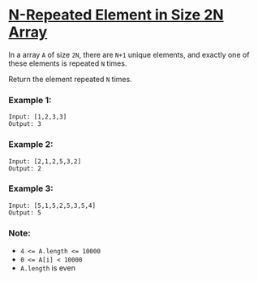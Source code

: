 # [N-Repeated Element in Size 2N Array](https://leetcode.com/problems/n-repeated-element-in-size-2n-array/)

In a array `A` of size `2N`, there are `N+1` unique elements, and exactly one of these elements is repeated `N` times.

Return the element repeated `N` times.

### Example 1:
```
Input: [1,2,3,3]
Output: 3
```

### Example 2:
```
Input: [2,1,2,5,3,2]
Output: 2
```

### Example 3:
```
Input: [5,1,5,2,5,3,5,4]
Output: 5
```

### Note:
 
- `4 <= A.length <= 10000`
- `0 <= A[i] < 10000`
- `A.length` is even